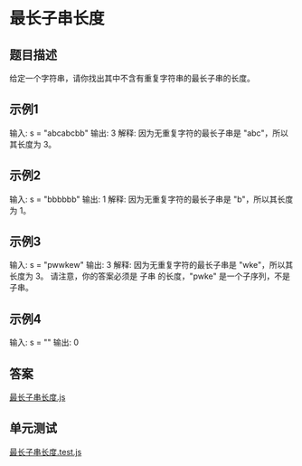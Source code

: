# 最长子串长度
## 题目描述
给定一个字符串，请你找出其中不含有重复字符串的最长子串的长度。

## 示例1
输入: s = "abcabcbb"
输出: 3
解释: 因为无重复字符的最长子串是 "abc"，所以其长度为 3。
## 示例2
输入: s = "bbbbbb"
输出: 1
解释: 因为无重复字符的最长子串是 "b"，所以其长度为 1。
## 示例3
输入: s = "pwwkew"
输出: 3
解释: 因为无重复字符的最长子串是 "wke"，所以其长度为 3。
     请注意，你的答案必须是 子串 的长度，"pwke" 是一个子序列，不是子串。
## 示例4
输入: s = ""
输出: 0

## 答案
[最长子串长度.js](./index.js)
## 单元测试
[最长子串长度.test.js](./index.test.js)
